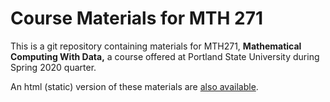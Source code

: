 # Course Materials for MTH 271

This is a git repository containing  materials for MTH271, **Mathematical
Computing With Data,** a course offered at Portland State University
during Spring 2020 quarter.

An html (static) version of these materials are 
[also available](http://web.pdx.edu/~gjay/teaching/mth271_2020/html/_CONTENTS.html).
